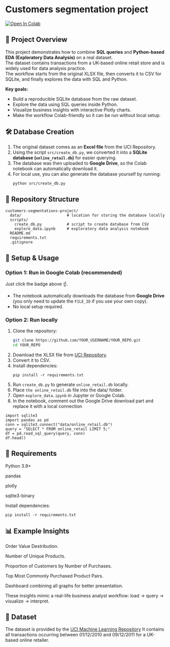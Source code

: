 # Сustomers segmentation project

[![Open In Colab](https://colab.research.google.com/assets/colab-badge.svg)](https://colab.research.google.com/github/Dimsohub/customers-segmentations-project/blob/main/scripts/explore_data.ipynb)

## 📌 Project Overview
This project demonstrates how to combine **SQL queries** and **Python-based EDA (Exploratory Data Analysis)** on a real dataset.  
The dataset contains transactions from a UK-based online retail store and is widely used for data analysis practice.  
The workflow starts from the original XLSX file, then converts it to CSV for SQLite, and finally explores the data with SQL and Python.

**Key goals:**
- Build a reproducible SQLite database from the raw dataset.
- Explore the data using SQL queries inside Python.
- Visualize business insights with interactive Plotly charts.
- Make the workflow Colab-friendly so it can be run without local setup.
  
## 🛠 Database Creation
1. The original dataset comes as an **Excel file** from the UCI Repository.  
2. Using the script `src/create_db.py`, we converted it into a **SQLite database (`online_retail.db`)** for easier querying.  
3. The database was then uploaded to **Google Drive**, so the Colab notebook can automatically download it.  
4. For local use, you can also generate the database yourself by running:
   ```bash
   python src/create_db.py
   
## 📂 Repository Structure

```text
customers-segmentations-project/
  data/                    # location for storing the database locally
  scripts/
    create_db.py           # script to create database from CSV
    explore_data.ipynb     # exploratory data analysis notebook
  README.md
  requirements.txt
  .gitignore
```

## 🔧 Setup & Usage

### Option 1: Run in Google Colab (recommended)
Just click the badge above ☝️.  
- The notebook automatically downloads the database from **Google Drive** (you only need to update the `FILE_ID` if you use your own copy).  
- No local setup required.

### Option 2: Run locally
1. Clone the repository:
   ```bash
   git clone https://github.com/YOUR_USERNAME/YOUR_REPO.git
   cd YOUR_REPO
   ```
2. Download the XLSX file from [UCI Repository](https://archive.ics.uci.edu/dataset/352/online+retail).  
3. Convert it to CSV.
4. Install dependencies:
   ```
   pip install -r requirements.txt
   ```
6. Run `create_db.py` to generate `online_retail.db` locally.
7. Place `the online_retail.db` file into the data/ folder. 
8. Open `explore_data.ipynb` in Jupyter or Google Colab.
9. In the notebook, comment out the Google Drive download part and replace it with a local connection
```
import sqlite3
import pandas as pd
conn = sqlite3.connect("data/online_retail.db")
query = "SELECT * FROM online_retail LIMIT 5;"
df = pd.read_sql_query(query, conn)
df.head()
```

## 🔧 Requirements

Python 3.9+

pandas

plotly

sqlite3-binary

Install dependencies:
```
pip install -r requirements.txt
```
## 📊 Example Insights

Order Value Destribution.

Number of Unique Products.

Proportion of Customers by Number of Purchases.

Top Most Commonly Purchased Product Pairs.

Dashboard combining all graphs for better presentation.

These insights mimic a real-life business analyst workflow: load → query → visualize → interpret.

## 📑 Dataset

The dataset is provided by the [UCI Machine Learning Repository](https://archive.ics.uci.edu/dataset/352/online+retail?utm_source=chatgpt.com)
It contains all transactions occurring between 01/12/2010 and 09/12/2011 for a UK-based online retailer.
